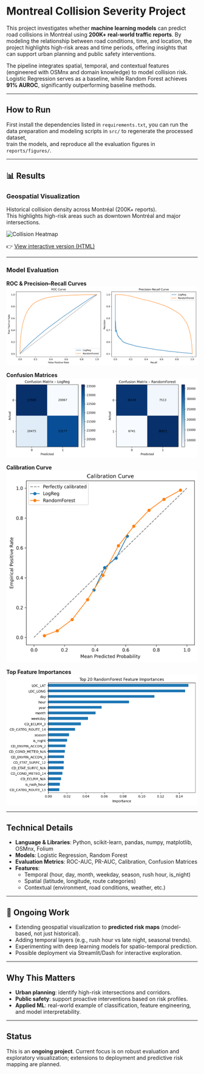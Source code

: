 # Montreal Collision Severity Project
This project investigates whether **machine learning models** can predict road collisions in Montréal using **200K+ real-world traffic reports**. By modeling the relationship between road conditions, time, and location, the project highlights high-risk areas and time periods, offering insights that can support urban planning and public safety interventions.

The pipeline integrates spatial, temporal, and contextual features (engineered with OSMnx and domain knowledge) to model collision risk. Logistic Regression serves as a baseline, while Random Forest achieves **91% AUROC**, significantly outperforming baseline methods.


---

## How to Run  

First install the dependencies listed in `requirements.txt`, you can run the data preparation and modeling scripts in `src/` to regenerate the processed dataset,  
train the models, and reproduce all the evaluation figures in `reports/figures/`.  

---
## 📊 Results

### Geospatial Visualization
Historical collision density across Montréal (200K+ reports).  
This highlights high-risk areas such as downtown Montréal and major intersections.  

![Collision Heatmap](reports/figures/collision_heatmap.png)  

👉 [View interactive version (HTML)](reports/figures/collision_heatmap.html)

---

### Model Evaluation

**ROC & Precision–Recall Curves**  
![ROC & PR](reports/figures/roc_pr_curves.png)

**Confusion Matrices**  
![Confusion Matrices](reports/figures/confusion_matrices.png)

**Calibration Curve**  
![Calibration Curve](reports/figures/calibration_curve.png)

**Top Feature Importances**  
![Feature Importances](reports/figures/feature_importances.png)

---

## Technical Details
- **Language & Libraries**: Python, scikit-learn, pandas, numpy, matplotlib, OSMnx, Folium  
- **Models**: Logistic Regression, Random Forest  
- **Evaluation Metrics**: ROC-AUC, PR-AUC, Calibration, Confusion Matrices  
- **Features**:  
  - Temporal (hour, day, month, weekday, season, rush hour, is_night)  
  - Spatial (latitude, longitude, route categories)  
  - Contextual (environment, road conditions, weather, etc.)  

---

## 🚧 Ongoing Work
- Extending geospatial visualization to **predicted risk maps** (model-based, not just historical).  
- Adding temporal layers (e.g., rush hour vs late night, seasonal trends).  
- Experimenting with deep learning models for spatio-temporal prediction.  
- Possible deployment via Streamlit/Dash for interactive exploration.  

---

##  Why This Matters
- **Urban planning**: identify high-risk intersections and corridors.  
- **Public safety**: support proactive interventions based on risk profiles.  
- **Applied ML**: real-world example of classification, feature engineering, and model interpretability.  

---

##  Status
This is an **ongoing project**. Current focus is on robust evaluation and exploratory visualization; extensions to deployment and predictive risk mapping are planned.  

